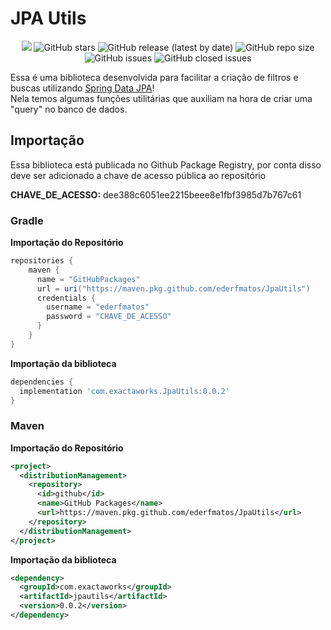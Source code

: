 # JPA Utils

<p align="center">
	<img src="https://github.com/ederfmatos/JpaUtils/actions/workflows/publish.yml/badge.svg"/>
	<img alt="GitHub stars" src="https://img.shields.io/github/stars/ederfmatos/JpaUtils?style=social">
	<img alt="GitHub release (latest by date)" src="https://img.shields.io/github/v/release/ederfmatos/JpaUtils?style=social">
	<img alt="GitHub repo size" src="https://img.shields.io/github/repo-size/ederfmatos/JpaUtils">
	<img alt="GitHub issues" src="https://img.shields.io/github/issues/ederfmatos/JpaUtils">
	<img alt="GitHub closed issues" src="https://img.shields.io/github/issues-closed/ederfmatos/JpaUtils">
</p>

Essa é uma biblioteca desenvolvida para facilitar a criação de filtros e buscas utilizando [Spring Data JPA](https://spring.io/projects/spring-data-jpa)!  <br>Nela temos algumas funções utilitárias que auxiliam na hora de criar uma "query" no banco de dados.


## Importação

Essa biblioteca está publicada no Github Package Registry, por conta disso deve ser adicionado a chave  de acesso pública ao repositório

**CHAVE_DE_ACESSO:** dee388c6051ee2215beee8e1fbf3985d7b767c61
### Gradle

**Importação do Repositório**	
	
``` gradle
repositories {  
    maven {  
      name = "GitHubPackages"  
      url = uri("https://maven.pkg.github.com/ederfmatos/JpaUtils")  
      credentials {  
        username = "ederfmatos"  
        password = "CHAVE_DE_ACESSO"  
      }  
    }  
}
```

**Importação da biblioteca**

``` gradle
dependencies {
  implementation 'com.exactaworks.JpaUtils:0.0.2'
}
```

### Maven

**Importação do Repositório**	
``` xml
<project>
  <distributionManagement>
    <repository>
      <id>github</id>
      <name>GitHub Packages</name>
      <url>https://maven.pkg.github.com/ederfmatos/JpaUtils</url>
    </repository>
  </distributionManagement>
</project>
```


**Importação da biblioteca**

```xml
<dependency>
  <groupId>com.exactaworks</groupId>
  <artifactId>jpautils</artifactId>
  <version>0.0.2</version>
</dependency>
```
